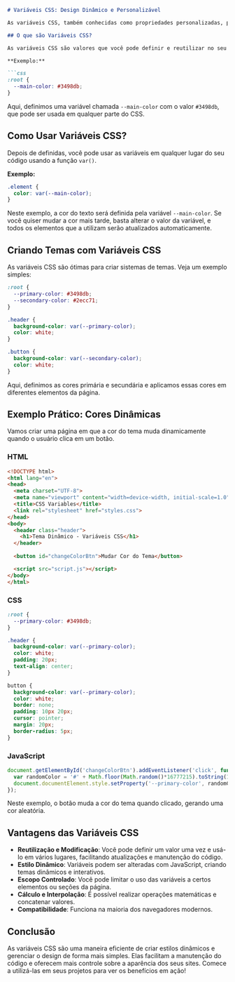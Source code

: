 
```md
# Variáveis CSS: Design Dinâmico e Personalizável

As variáveis CSS, também conhecidas como propriedades personalizadas, permitem que os desenvolvedores definam valores reutilizáveis nas folhas de estilo e os modifiquem dinamicamente. Vamos explorar como funcionam as variáveis CSS com um exemplo prático.

## O que são Variáveis CSS?

As variáveis CSS são valores que você pode definir e reutilizar no seu código. Elas são declaradas com dois hífens (`--`) e, geralmente, são colocadas na pseudoclasse `:root` para que estejam disponíveis em toda a página. Elas podem armazenar valores como cores, tamanhos e fontes, e podem ser usadas em outros arquivos CSS.

**Exemplo:**

```css
:root {
  --main-color: #3498db;
}
```

Aqui, definimos uma variável chamada `--main-color` com o valor `#3498db`, que pode ser usada em qualquer parte do CSS.

## Como Usar Variáveis CSS?

Depois de definidas, você pode usar as variáveis em qualquer lugar do seu código usando a função `var()`.

**Exemplo:**

```css
.element {
  color: var(--main-color);
}
```

Neste exemplo, a cor do texto será definida pela variável `--main-color`. Se você quiser mudar a cor mais tarde, basta alterar o valor da variável, e todos os elementos que a utilizam serão atualizados automaticamente.

## Criando Temas com Variáveis CSS

As variáveis CSS são ótimas para criar sistemas de temas. Veja um exemplo simples:

```css
:root {
  --primary-color: #3498db;
  --secondary-color: #2ecc71;
}

.header {
  background-color: var(--primary-color);
  color: white;
}

.button {
  background-color: var(--secondary-color);
  color: white;
}
```

Aqui, definimos as cores primária e secundária e aplicamos essas cores em diferentes elementos da página.

## Exemplo Prático: Cores Dinâmicas

Vamos criar uma página em que a cor do tema muda dinamicamente quando o usuário clica em um botão.

### HTML

```html
<!DOCTYPE html>
<html lang="en">
<head>
  <meta charset="UTF-8">
  <meta name="viewport" content="width=device-width, initial-scale=1.0">
  <title>CSS Variables</title>
  <link rel="stylesheet" href="styles.css">
</head>
<body>
  <header class="header">
    <h1>Tema Dinâmico - Variáveis CSS</h1>
  </header>
  
  <button id="changeColorBtn">Mudar Cor do Tema</button>

  <script src="script.js"></script>
</body>
</html>
```

### CSS

```css
:root {
  --primary-color: #3498db;
}

.header {
  background-color: var(--primary-color);
  color: white;
  padding: 20px;
  text-align: center;
}

button {
  background-color: var(--primary-color);
  color: white;
  border: none;
  padding: 10px 20px;
  cursor: pointer;
  margin: 20px;
  border-radius: 5px;
}
```

### JavaScript

```javascript
document.getElementById('changeColorBtn').addEventListener('click', function() {
  var randomColor = '#' + Math.floor(Math.random()*16777215).toString(16);
  document.documentElement.style.setProperty('--primary-color', randomColor);
});
```

Neste exemplo, o botão muda a cor do tema quando clicado, gerando uma cor aleatória.

## Vantagens das Variáveis CSS

- **Reutilização e Modificação**: Você pode definir um valor uma vez e usá-lo em vários lugares, facilitando atualizações e manutenção do código.
- **Estilo Dinâmico**: Variáveis podem ser alteradas com JavaScript, criando temas dinâmicos e interativos.
- **Escopo Controlado**: Você pode limitar o uso das variáveis a certos elementos ou seções da página.
- **Cálculo e Interpolação**: É possível realizar operações matemáticas e concatenar valores.
- **Compatibilidade**: Funciona na maioria dos navegadores modernos.

## Conclusão

As variáveis CSS são uma maneira eficiente de criar estilos dinâmicos e gerenciar o design de forma mais simples. Elas facilitam a manutenção do código e oferecem mais controle sobre a aparência dos seus sites. Comece a utilizá-las em seus projetos para ver os benefícios em ação!
```

